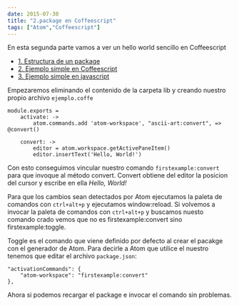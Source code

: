 ```yaml
---
date: 2015-07-30
title: "2.package en Coffeescript"
tags: ["Atom","Coffeescript"]
---
```

En esta segunda parte vamos a ver un hello world sencillo en Coffeescript
<!--more-->
* [1. Estructura de un package](../1.Crear-un-package)
* [2. Ejemplo simple en Coffeescript](../2.package-en-Coffeescript)
* [3. Ejemplo simple en javascript](../3.package-en-javascript)

Empezaremos eliminando el contenido de la carpeta lib y creando nuestro propio archivo `ejemplo.coffe`

	module.exports =
		activate: ->
			atom.commands.add 'atom-workspace', "ascii-art:convert", => @convert()

		convert: ->
			editor = atom.workspace.getActivePaneItem()
			editor.insertText('Hello, World!')

Con esto conseguimos vincular nuestro comando `firstexample:convert` para que invoque al método convert. Convert obtiene del editor la posicion del cursor y escribe en ella *Hello, World!*

Para que los cambios sean detectados por Atom ejecutamos la paleta de comandos con `ctrl+alt+p` y ejecutamos window:reload. Si volvemos a invocar la paleta de comandos con `ctrl+alt+p` y buscamos nuesto comando crado vemos que no es firstexample:convert sino firstexample:toggle.

Toggle es el comando que viene definido por defecto al crear el pacakge con el generador de Atom. Para decirle a Atom que utilice el nuestro tenemos que editar el archivo `package.json`:

	"activationCommands": {
		"atom-workspace": "firstexample:convert"
	},

Ahora si podemos recargar el package e invocar el comando sin problemas.
